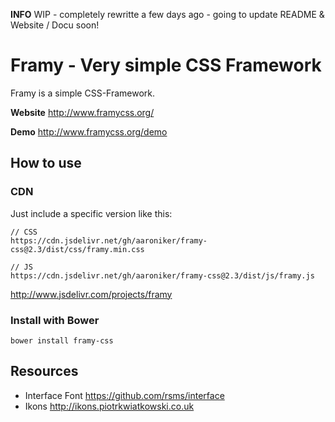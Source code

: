 __INFO__ WIP - completely rewritte a few days ago - going to update README & Website / Docu soon!

# Framy - Very simple CSS Framework

Framy is a simple CSS-Framework.

__Website__ http://www.framycss.org/

__Demo__ http://www.framycss.org/demo

## How to use

### CDN

Just include a specific version like this:
```
// CSS
https://cdn.jsdelivr.net/gh/aaroniker/framy-css@2.3/dist/css/framy.min.css

// JS
https://cdn.jsdelivr.net/gh/aaroniker/framy-css@2.3/dist/js/framy.js
```

http://www.jsdelivr.com/projects/framy

### Install with Bower
```
bower install framy-css
```

## Resources

* Interface Font https://github.com/rsms/interface
* Ikons http://ikons.piotrkwiatkowski.co.uk
